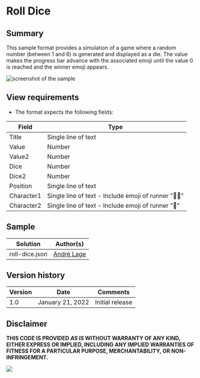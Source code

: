 # Roll Dice

## Summary
This sample format provides a simulation of a game where a random number (between 1 and 6) is generated and displayed as a die. The value makes the progress bar advance with the associated emoji until the value 0 is reached and the winner emoji appears.

![screenshot of the sample](./assets/screenshot.gif)

## View requirements
- The format expects the following fields:

Field |Type
--------|---------
Title | Single line of text 
Value | Number
Value2 | Number
Dice | Number
Dice2 | Number
Position | Single line of text 
Character1 | Single line of text - Include emoji of runner "🏃‍♀️"
Character2 | Single line of text - Include emoji of runner "🏃"

## Sample

Solution|Author(s)
--------|---------
roll-dice.json | [André Lage](https://github.com/aaclage)

## Version history

Version|Date|Comments
-------|----|--------
1.0|January 21, 2022|Initial release


## Disclaimer
**THIS CODE IS PROVIDED *AS IS* WITHOUT WARRANTY OF ANY KIND, EITHER EXPRESS OR IMPLIED, INCLUDING ANY IMPLIED WARRANTIES OF FITNESS FOR A PARTICULAR PURPOSE, MERCHANTABILITY, OR NON-INFRINGEMENT.**

<img src="https://pnptelemetry.azurewebsites.net/list-formatting/view-samples/roll-dice" />
